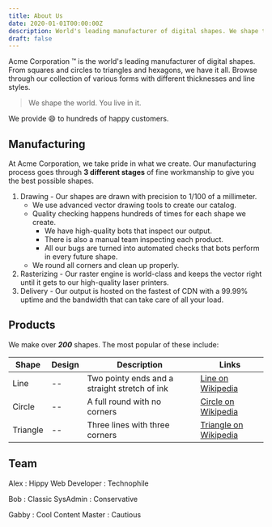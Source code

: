 ```yaml
---
title: About Us
date: 2020-01-01T00:00:00Z
description: World's leading manufacturer of digital shapes. We shape the world. You live in it.
draft: false
---
```



Acme Corporation &trade; is the world's leading manufacturer of digital shapes. From squares and circles to triangles and hexagons, we have it all. Browse through our collection of various forms with different thicknesses and line styles.

> We shape the world. You live in it.

We provide :smile: to hundreds of happy customers.

## Manufacturing

At Acme Corporation, we take pride in what we create. Our manufacturing process goes through __3 different stages__ of fine workmanship to give you the best possible shapes.


1) Drawing - Our shapes are drawn with precision to 1/100 of a millimeter.
   * We use advanced vector drawing tools to create our catalog.
   * Quality checking happens hundreds of times for each shape we create.
     * We have high-quality bots that inspect our output.
     * There is also a manual team inspecting each product.
     * All our bugs are turned into automated checks that bots perform in every future shape.
   * We round all corners and clean up properly.
2) Rasterizing - Our raster engine is world-class and keeps the vector right until it gets to our high-quality laser printers.
3) Delivery - Our output is hosted on the fastest of CDN with a 99.99% uptime and the bandwidth that can take care of all your load.

## Products

We make over __*200*__ shapes. The most popular of these include:

Shape|  Design| Description| Links
-----|--------|------------|-------
Line | --|  Two pointy ends and a straight stretch of ink| [Line on Wikipedia](https://en.wikipedia.org/wiki/Line_(geometry))
Circle|  -- | A full round with no corners| [Circle on Wikipedia](https://en.wikipedia.org/wiki/Circle)
Triangle|  -- | Three lines with three corners|  [Triangle on Wikipedia](https://en.wikipedia.org/wiki/Triangle)

## Team

Alex 
: Hippy Web Developer
: Technophile

Bob 
: Classic SysAdmin 
: Conservative

Gabby 
: Cool Content Master 
: Cautious